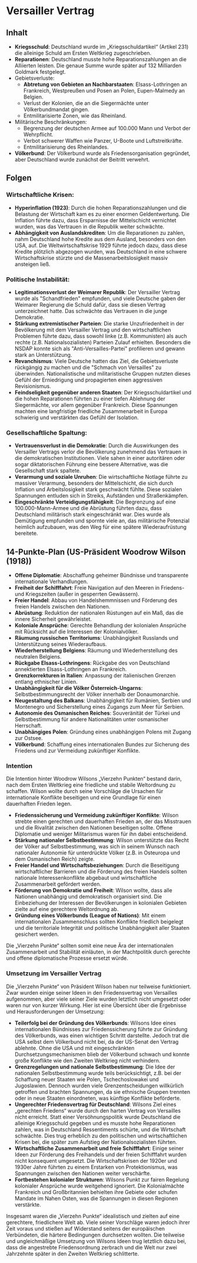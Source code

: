 # Versailler Vertrag

## Inhalt

- **Kriegsschuld**: Deutschland wurde im „Kriegsschuldartikel“ (Artikel 231) die alleinige Schuld am Ersten Weltkrieg zugeschrieben.
- **Reparationen**: Deutschland musste hohe Reparationszahlungen an die Alliierten leisten. Die genaue Summe wurde später auf 132 Milliarden Goldmark festgelegt.
- Gebietsverluste:
  - **Abtretung von Gebieten an Nachbarstaaten**: Elsass-Lothringen an Frankreich, Westpreußen und Posen an Polen, Eupen-Malmedy an Belgien.
  - Verlust der Kolonien, die an die Siegermächte unter Völkerbundmandat gingen.
  - Entmilitarisierte Zonen, wie das Rheinland.
- Militärische Beschränkungen:
  - Begrenzung der deutschen Armee auf 100.000 Mann und Verbot der Wehrpflicht.
  - Verbot schwerer Waffen wie Panzer, U-Boote und Luftstreitkräfte.
  - Entmilitarisierung des Rheinlandes.
- **Völkerbund**: Der Völkerbund wurde als Friedensorganisation gegründet, aber Deutschland wurde zunächst der Beitritt verwehrt.

## Folgen

### Wirtschaftliche Krisen:

- **Hyperinflation (1923)**: Durch die hohen Reparationszahlungen und die Belastung der Wirtschaft kam es zu einer enormen Geldentwertung. Die Inflation führte dazu, dass Ersparnisse der Mittelschicht vernichtet wurden, was das Vertrauen in die Republik weiter schwächte.
- **Abhängigkeit von Auslandskrediten**: Um die Reparationen zu zahlen, nahm Deutschland hohe Kredite aus dem Ausland, besonders von den USA, auf. Die Weltwirtschaftskrise 1929 führte jedoch dazu, dass diese Kredite plötzlich abgezogen wurden, was Deutschland in eine schwere Wirtschaftskrise stürzte und die Massenarbeitslosigkeit massiv ansteigen ließ.

### Politische Instabilität:

- **Legitimationsverlust der Weimarer Republik**: Der Versailler Vertrag wurde als "Schandfrieden" empfunden, und viele Deutsche gaben der Weimarer Regierung die Schuld dafür, dass sie diesen Vertrag unterzeichnet hatte. Das schwächte das Vertrauen in die junge Demokratie.
- **Stärkung extremistischer Parteien**: Die starke Unzufriedenheit in der Bevölkerung mit dem Versailler Vertrag und den wirtschaftlichen Problemen führte dazu, dass sowohl linke (z.B. Kommunisten) als auch rechte (z.B. Nationalsozialisten) Parteien Zulauf erhielten. Besonders die NSDAP konnte sich als "Anti-Versailles-Partei" profilieren und gewann stark an Unterstützung.
- **Revanchismus**: Viele Deutsche hatten das Ziel, die Gebietsverluste rückgängig zu machen und die "Schmach von Versailles" zu überwinden. Nationalistische und militaristische Gruppen nutzten dieses Gefühl der Erniedrigung und propagierten einen aggressiven Revisionismus.
- **Feindseligkeit gegenüber anderen Staaten**: Der Kriegsschuldartikel und die hohen Reparationen führten zu einer tiefen Ablehnung der Siegermächte, vor allem gegenüber Frankreich. Diese Spannungen machten eine langfristige friedliche Zusammenarbeit in Europa schwierig und verstärkten das Gefühl der Isolation.

### Gesellschaftliche Spaltung:

- **Vertrauensverlust in die Demokratie**: Durch die Auswirkungen des Versailler Vertrags verlor die Bevölkerung zunehmend das Vertrauen in die demokratischen Institutionen. Viele sahen in einer autoritären oder sogar diktatorischen Führung eine bessere Alternative, was die Gesellschaft stark spaltete.
- **Verarmung und soziale Unruhen**: Die wirtschaftliche Notlage führte zu massiver Verarmung, besonders der Mittelschicht, die sich durch Inflation und Arbeitslosigkeit stark geschwächt fühlte. Diese sozialen Spannungen entluden sich in Streiks, Aufständen und Straßenkämpfen.
- **Eingeschränkte Verteidigungsfähigkeit**: Die Begrenzung auf eine 100.000-Mann-Armee und die Abrüstung führten dazu, dass Deutschland militärisch stark eingeschränkt war. Dies wurde als Demütigung empfunden und spornte viele an, das militärische Potenzial heimlich aufzubauen, was den Weg für eine spätere Wiederaufrüstung bereitete.

## 14-Punkte-Plan (US-Präsident Woodrow Wilson (1918))

- **Offene Diplomatie**: Abschaffung geheimer Bündnisse und transparente internationale Verhandlungen.
- **Freiheit der Schifffahrt**: Freie Navigation auf den Meeren in Friedens- und Kriegszeiten (außer in gesperrten Gewässern).
- **Freier Handel**: Abbau von Handelshemmnissen und Förderung des freien Handels zwischen den Nationen.
- **Abrüstung**: Reduktion der nationalen Rüstungen auf ein Maß, das die innere Sicherheit gewährleistet.
- **Koloniale Ansprüche**: Gerechte Behandlung der kolonialen Ansprüche mit Rücksicht auf die Interessen der Kolonialvölker.
- **Räumung russischen Territoriums**: Unabhängigkeit Russlands und Unterstützung seines Wiederaufbaus.
- **Wiederherstellung Belgiens**: Räumung und Wiederherstellung des neutralen Belgiens.
- **Rückgabe Elsass-Lothringens**: Rückgabe des von Deutschland annektierten Elsass-Lothringen an Frankreich.
- **Grenzkorrekturen in Italien**: Anpassung der italienischen Grenzen entlang ethnischer Linien.
- **Unabhängigkeit für die Völker Österreich-Ungarns**: Selbstbestimmungsrecht der Völker innerhalb der Donaumonarchie.
- **Neugestaltung des Balkans**: Unabhängigkeit für Rumänien, Serbien und Montenegro und Sicherstellung eines Zugangs zum Meer für Serbien.
- **Autonomie des Osmanischen Reiches**: Souveränität der Türkei und Selbstbestimmung für andere Nationalitäten unter osmanischer Herrschaft.
- **Unabhängiges Polen**: Gründung eines unabhängigen Polens mit Zugang zur Ostsee.
- **Völkerbund**: Schaffung eines internationalen Bundes zur Sicherung des Friedens und zur Vermeidung zukünftiger Konflikte.

### Intention

Die Intention hinter Woodrow Wilsons „Vierzehn Punkten“ bestand darin, nach dem Ersten Weltkrieg eine friedliche und stabile Weltordnung zu schaffen. Wilson wollte durch seine Vorschläge die Ursachen für internationale Konflikte beseitigen und eine Grundlage für einen dauerhaften Frieden legen.

- **Friedenssicherung und Vermeidung zukünftiger Konflikte**: Wilson strebte einen gerechten und dauerhaften Frieden an, der das Misstrauen und die Rivalität zwischen den Nationen beseitigen sollte. Offene Diplomatie und weniger Militarismus waren für ihn dabei entscheidend.
- **Stärkung nationaler Selbstbestimmung**: Wilson unterstützte das Recht der Völker auf Selbstbestimmung, was sich in seinem Wunsch nach nationaler Autonomie für unterdrückte Völker (z.B. in Osteuropa und dem Osmanischen Reich) zeigte.
- **Freier Handel und Wirtschaftsbeziehungen**: Durch die Beseitigung wirtschaftlicher Barrieren und die Förderung des freien Handels sollten nationale Interessenkonflikte abgebaut und wirtschaftliche Zusammenarbeit gefördert werden.
- **Förderung von Demokratie und Freiheit**: Wilson wollte, dass alle Nationen unabhängig und demokratisch organisiert sind. Die Einbeziehung der Interessen der Bevölkerungen in kolonialen Gebieten zielte auf eine gerechtere Weltordnung ab.
- **Gründung eines Völkerbunds (League of Nations)**: Mit einem internationalen Zusammenschluss sollten Konflikte friedlich beigelegt und die territoriale Integrität und politische Unabhängigkeit aller Staaten gesichert werden.

Die „Vierzehn Punkte“ sollten somit eine neue Ära der internationalen Zusammenarbeit und Stabilität einläuten, in der Machtpolitik durch gerechte und offene diplomatische Prozesse ersetzt würde.

### Umsetzung im Versailler Vertrag

Die „Vierzehn Punkte“ von Präsident Wilson haben nur teilweise funktioniert. Zwar wurden einige seiner Ideen in den Friedensvertrag von Versailles aufgenommen, aber viele seiner Ziele wurden letztlich nicht umgesetzt oder waren nur von kurzer Wirkung. Hier ist eine Übersicht über die Ergebnisse und Herausforderungen der Umsetzung:

- **Teilerfolg bei der Gründung des Völkerbunds**: Wilsons Idee eines internationalen Bündnisses zur Friedenssicherung führte zur Gründung des Völkerbunds, was einen wichtigen Schritt darstellte. Jedoch trat die USA selbst dem Völkerbund nicht bei, da der US-Senat den Vertrag ablehnte. Ohne die USA und mit eingeschränkten Durchsetzungsmechanismen blieb der Völkerbund schwach und konnte große Konflikte wie den Zweiten Weltkrieg nicht verhindern.
- **Grenzregelungen und nationale Selbstbestimmung**: Die Idee der nationalen Selbstbestimmung wurde teils berücksichtigt, z.B. bei der Schaffung neuer Staaten wie Polen, Tschechoslowakei und Jugoslawien. Dennoch wurden viele Grenzentscheidungen willkürlich getroffen und brachten Spannungen, da sie ethnische Gruppen trennten oder in neue Staaten einordneten, was künftige Konflikte beförderte.
- **Ungerechter Friedensvertrag für Deutschland**: Wilsons Ziel eines „gerechten Friedens“ wurde durch den harten Vertrag von Versailles nicht erreicht. Statt einer Versöhnungspolitik wurde Deutschland die alleinige Kriegsschuld gegeben und es musste hohe Reparationen zahlen, was in Deutschland Ressentiments schürte, und die Wirtschaft schwächte. Dies trug erheblich zu den politischen und wirtschaftlichen Krisen bei, die später zum Aufstieg der Nationalsozialisten führten.
- **Wirtschaftliche Zusammenarbeit und freie Schifffahrt**: Einige seiner Ideen zur Förderung des Freihandels und der freien Schifffahrt wurden nicht konsequent umgesetzt. Die Wirtschaftskrisen der 1920er und 1930er Jahre führten zu einem Erstarken von Protektionismus, was Spannungen zwischen den Nationen weiter verschärfte.
- **Fortbestehen kolonialer Strukturen**: Wilsons Punkt zur fairen Regelung kolonialer Ansprüche wurde weitgehend ignoriert. Die Kolonialmächte Frankreich und Großbritannien behielten ihre Gebiete oder schufen Mandate im Nahen Osten, was die Spannungen in diesen Regionen verstärkte.

Insgesamt waren die „Vierzehn Punkte“ idealistisch und zielten auf eine gerechtere, friedlichere Welt ab. Viele seiner Vorschläge waren jedoch ihrer Zeit voraus und stießen auf Widerstand seitens der europäischen Verbündeten, die härtere Bedingungen durchsetzen wollten. Die teilweise und ungleichmäßige Umsetzung von Wilsons Ideen trug letztlich dazu bei, dass die angestrebte Friedensordnung zerbrach und die Welt nur zwei Jahrzehnte später in den Zweiten Weltkrieg schlitterte.
